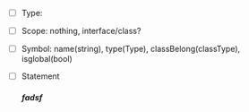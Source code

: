 - [ ] Type: 

- [ ] Scope: nothing, interface/class?

- [ ] Symbol: name(string), type(Type), classBelong(classType), isglobal(bool)

- [ ] Statement

  ##### fadsf

